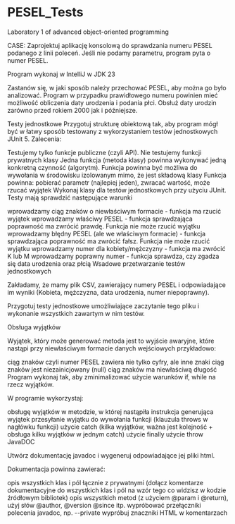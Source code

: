 # PESEL_Tests
Laboratory 1 of advanced object-oriented programming

CASE:
Zaprojektuj aplikację konsolową do sprawdzania numeru PESEL podanego z linii poleceń. Jeśli nie podamy parametru, program pyta o numer PESEL.

Program wykonaj w IntelliJ w JDK 23

Zastanów się, w jaki sposób należy przechować PESEL, aby można go było analizować. Program w przypadku prawidłowego numeru powinien mieć możliwość obliczenia daty urodzenia i podania płci. Obsłuż daty urodzin zarówno przed rokiem 2000 jak i późniejsze.

Testy jednostkowe
Przygotuj strukturę obiektową tak, aby program mógł być w łatwy sposób testowany z wykorzystaniem testów jednostkowych JUnit 5. Zalecenia:

Testujemy tylko funkcje publiczne (czyli API). Nie testujemy funkcji prywatnych klasy
Jedna funkcja (metoda klasy) powinna wykonywać jedną konkretną czynność (algorytm).
Funkcja powinna być możliwa do wywołania w środowisku izolowanym mimo, że jest składową klasy
Funkcja powinna: pobierać parametr (najlepiej jeden), zwracać wartość, może rzucać wyjątek
Wykonaj klasy dla testów jednostkowych przy użyciu JUnit. Testy mają sprawdzić następujące warunki

wprowadzamy ciąg znaków o niewłaściwym formacie - funkcja ma rzucić wyjątek
wprowadzamy właściwy PESEL - funkcja sprawdzająca poprawność ma zwrócić prawdę. Funkcja nie może rzucić wyjątku
wprowadzamy błędny PESEL (ale we właściwym formacie) - funkcja sprawdzająca poprawność ma zwrócić fałsz. Funkcja nie może rzucić wyjątku
wprowadzamy numer dla kobiety/mężczyzny - funkcja ma zwrócić K lub M
wprowadzamy poprawny numer - funkcja sprawdza, czy zgadza się data urodzenia oraz płcią
Wsadowe przetwarzanie testów jednostkowych

Zakładamy, że mamy plik CSV, zawierający numery PESEL i odpowiadające im wyniki (Kobieta, mężczyzna, data urodzenia, numer niepoprawny).

Przygotuj testy jednostkowe umożliwiające zaczytanie tego pliku i wykonanie wszystkich zawartym w nim testów.


Obsługa wyjątków

Wyjątek, który może generować metoda jest to wyjście awaryjne, które nastąpi przy niewłaściwym formacie danych wejściowych przykładowo:

ciąg znaków czyli numer PESEL zawiera nie tylko cyfry, ale inne znaki
ciąg znaków jest niezainicjowany (null)
ciąg znaków ma niewłaściwą długość
Program wykonaj tak, aby zminimalizować użycie warunków if, while na rzecz wyjątków.

W programie wykorzystaj:

obsługę wyjątków w metodzie, w której nastąpiła instrukcja generująca wyjątek
przesyłanie wyjątku do wywołania funkcji (klauzula throws w nagłówku funkcji)
użycie catch (kilka wyjątków, ważna jest kolejność + obsługa kilku wyjątków w jednym catch)
użycie finally
użycie throw
JavaDOC

Utwórz dokumentację javadoc i wygeneruj odpowiadające jej pliki html.

Dokumentacja powinna zawierać:

opis wszystkich klas i pól łącznie z prywatnymi (dołącz komentarze dokumentacyjne do wszystkich klas i pól na wzór tego co widzisz w kodzie źródłowym bibliotek)
opis wszystkich metod (z użyciem @param i @return), użyj słów @author, @version @since itp.
wypróbować przełączniki polecenia javadoc, np. --private
wypróbuj znaczniki HTML w komentarzach